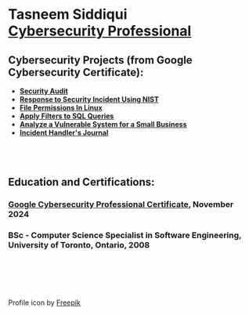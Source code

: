 <h1>Tasneem Siddiqui <br/> <a href="https://www.linkedin.com/in/tasneem-siddiqui-265849b6/">Cybersecurity Professional</a> </h1> 

<h2>Cybersecurity Projects (from Google Cybersecurity Certificate): </h2>


- <b>[Security Audit](https://github.com/TasneemSiddiqui/SecurityAudit) </b>
- <b>[Response to Security Incident Using NIST](https://github.com/TasneemSiddiqui/ResponseToSecurityIncidentUsingNIST) </b>
- <b>[File Permissions In Linux](https://github.com/TasneemSiddiqui/FilePermissionsInLinux) </b>
- <b>[Apply Filters to SQL Queries](https://github.com/TasneemSiddiqui/ApplyFiltersToSqlQueries) </b>
- <b>[Analyze a Vulnerable System for a Small Business](https://github.com/TasneemSiddiqui/AnalyzeAVulnerableSystem) </b>
- <b>[Incident Handler's Journal](https://github.com/TasneemSiddiqui/IncidentHandler-sJournal) </b>
</br></br></br></br>
<h2>Education and Certifications:</h2>
<h3><a href="https://www.coursera.org/account/accomplishments/specialization/X3QU7PHV81KJ">Google Cybersecurity Professional Certificate</a>, November 2024</br></h3>
<h3>BSc - Computer Science Specialist in Software Engineering, University of Toronto, Ontario, 2008</h3>


</br></br></br></br>



<footer>Profile icon by <a href="https://www.freepik.com">Freepik</a></footer>
